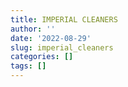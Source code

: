 ```yaml
---
title: IMPERIAL CLEANERS
author: ''
date: '2022-08-29'
slug: imperial_cleaners
categories: []
tags: []
---
```

